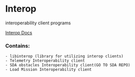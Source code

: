 # Interop
interoperability client programs

[Interop Docs](https://auvsi-suas-competition-interoperability-system.readthedocs.org/en/latest/integration/hints.html)


### Contains:
	- libinterop (library for utilizing interop clients)
	- Telemetry Interoperability client
	- SDA obstacles Interoperability client(GO TO SDA REPO)
	- Load Mission Interoperability client

